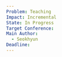```yaml
---
Problem: Teaching
Impact: Incremental
State: In Progress
Target Conference: 
Main Author:
  - Seokhyun
Deadline:
---
```


